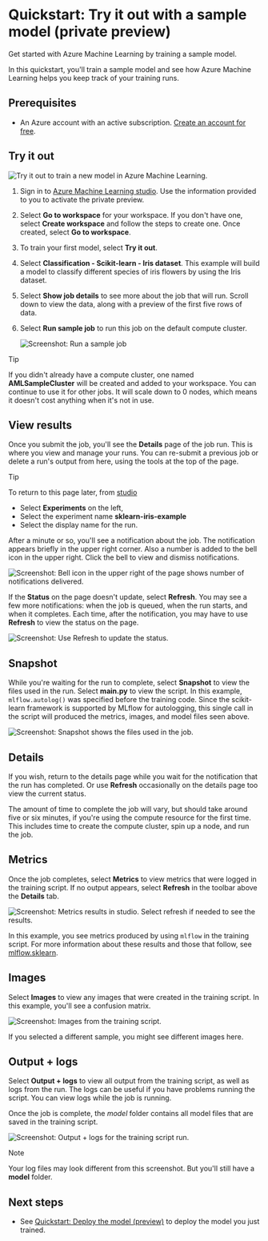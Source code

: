# Quickstart: Try it out with a sample model (private preview)

Get started with Azure Machine Learning by training a sample model. 

In this quickstart, you'll train a sample model and see how Azure Machine Learning helps you keep track of your training runs.  

## Prerequisites

* An Azure account with an active subscription. [Create an account for free](https://azure.microsoft.com/free/?WT.mc_id=A261C142F).

## Try it out

![ Try it out to train a new model in Azure Machine Learning. ](../media/quickstart-train-sample/try-it-out.png) 

1. Sign in to [Azure Machine Learning studio](https://ml.azure.com). Use the information provided to you to activate the private preview.
1. Select **Go to workspace** for your workspace. If you don't have one, select **Create workspace** and follow the steps to create one.  Once created, select **Go to workspace**.
1. To train your first model, select **Try it out**.
1. Select  **Classification - Scikit-learn - Iris dataset**.  This example will build a model to classify different species of iris flowers by using the Iris dataset.
1. Select **Show job details** to see more about the job that will run.  Scroll down to view the data, along with a preview of the first five rows of data.  
1. Select **Run sample job** to run this job on the default compute cluster.

    ![ Screenshot: Run a sample job ](../media/quickstart-train-sample/run-sample-job.png) 

> [!TIP]
> If you didn't already have a compute cluster, one named **AMLSampleCluster** will be created and added to your workspace.  You can continue to use it for other jobs.  It will scale down to 0 nodes, which means it doesn't cost anything when it's not in use.

## View results

Once you submit the job, you'll see the **Details** page of the job run.  This is where you view and manage your runs.  You can re-submit a previous job or delete a run's output from here, using the tools at the top of the page.

> [!TIP]
> To return to this page later, from [studio](https://ml.azure.com)
> * Select **Experiments** on the left, 
> * Select the experiment name **sklearn-iris-example**
> * Select the display name for the run.

After a minute or so, you'll see a notification about the job.  The notification appears briefly in the upper right corner.  Also a number is added to the bell icon in the upper right. Click the bell to view and dismiss notifications.

![ Screenshot: Bell icon in the upper right of the page shows number of notifications delivered. ](../media/quickstart-train-sample/alert.png)

If the **Status** on the page doesn't update, select **Refresh**.  You may see a few more notifications: when the job is queued, when the run starts, and when it completes.  Each time, after the notification, you may have to use **Refresh** to view the status on the page.

![ Screenshot: Use Refresh to update the status. ](../media/quickstart-train-sample/refresh-status.png)

## Snapshot

While you're waiting for the run to complete, select **Snapshot** to view the files used in the run.  Select **main.py** to view the script. In this example, `mlflow.autolog()` was specified before the training code. Since the scikit-learn framework is supported by MLflow for autologging, this single call in the script will produced the metrics, images, and model files seen above.

![ Screenshot: Snapshot shows the files used in the job. ](../media/quickstart-train-sample/snapshot.png) 

## Details

If you wish, return to the details page while you wait for the notification that the run has completed.  Or use **Refresh** occasionally on the details page too view the current status.

The amount of time to complete the job will vary, but should take around five or six minutes, if you're using the compute resource for the first time. This includes time to create the compute cluster, spin up a node, and run the job.

## Metrics

Once the job completes, select **Metrics** to view metrics that were logged in the training script.  If no output appears, select  **Refresh** in the toolbar above the **Details** tab.  

![ Screenshot: Metrics results in studio.  Select refresh if needed to see the results. ](../media/quickstart-train-sample/metrics.png)

In this example, you see metrics produced by using `mlflow` in the training script.  For more information about these results and those that follow, see [mlflow.sklearn](https://mlflow.org/docs/latest/python_api/mlflow.sklearn.html).

## Images

Select  **Images** to view any images that were created in the training script.  In this example, you'll see a confusion matrix.

![ Screenshot: Images from the training script. ](../media/quickstart-train-sample/images.png)

If you selected a different sample, you might see different images here.

## Output + logs

Select **Output + logs** to view all output from the training script, as well as logs from the run. The logs can be useful if you have problems running the script.  You can view logs while the job is running.

Once the job is complete, the *model* folder contains all model files that are saved in the training script.

![ Screenshot: Output + logs for the training script run. ](../media/quickstart-train-sample/output-logs.png) 

> [!NOTE]
> Your log files may look different from this screenshot.  But you'll still have a **model** folder.

## Next steps

* See [Quickstart: Deploy the model (preview)](quickstart-deploy-model.md) to deploy the model you just trained.
